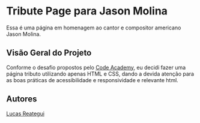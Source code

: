 # Tribute Page para Jason Molina

Essa é uma página em homenagem ao cantor e compositor americano Jason Molina.

## Visão Geral do Projeto

Conforme o desafio propostos pelo [Code Academy](https://www.codecademy.com/resources/blog/html-and-css-code-challenges-for-beginners/), eu decidi fazer uma página tributo utilizando apenas HTML e CSS, dando a devida atenção para as boas práticas de acessibilidade e responsividade e relevante html.

## Autores

[Lucas Reategui](https://www.linkedin.com/in/lucasrtgandrade/)
